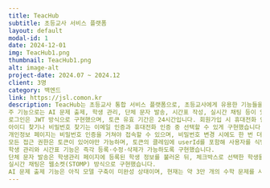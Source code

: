```yaml
---
title: TeacHub
subtitle: 초등교사 서비스 플랫폼
layout: default
modal-id: 1
date: 2024-12-01
img: TeacHub1.png
thumbnail: TeacHub1.png
alt: image-alt
project-date: 2024.07 ~ 2024.12
client: 3명
category: 백엔드
link: https://jsl.comon.kr
description: TeacHub는 초등교사 통합 서비스 플랫폼으로, 초등교사에게 유용한 기능들을 한곳에 모은 사이트입니다.  
주 기능으로는 AI 문제 출제, 학생 관리, 단체 문자 발송, 시간표 작성, 실시간 채팅 등이 있습니다.  
로그인은 JWT 방식으로 구현했으며, 토큰 유효 기간은 24시간입니다. 회원가입 시 휴대전화 인증을 거치도록 했고, 현재 서버가 카카오톡 친구로 등록되어 있다면 알림톡으로, 그렇지 않다면 문자로 인증 메시지를 전송합니다.  
아이디 찾기나 비밀번호 찾기는 이메일 인증과 휴대전화 인증 중 선택할 수 있게 구현했습니다.  
개인정보 페이지는 비밀번호 인증을 거쳐야 접속할 수 있으며, 비밀번호 변경 시에도 한 번 더 비밀번호 확인을 요구하도록 구현했습니다.  
모든 접근 권한은 토큰이 있어야만 가능하며, 토큰의 클레임에 userId를 포함해 사용자를 식별합니다.  
학생 관리와 시간표 기능은 즉각 등록·수정·삭제가 가능하도록 구현했습니다.  
단체 문자 발송은 학생관리 페이지에 등록된 학생 정보를 불러온 뒤, 체크박스로 선택한 학생들에게 한 번에 문자를 보낼 수 있도록 만들었습니다.  
실시간 채팅은 웹소켓(STOMP) 방식으로 구현했습니다.  
AI 문제 출제 기능은 아직 모델 구축이 미완성 상태이며, 현재는 약 3만 개의 수학 문제를 사용자의 키워드에 맞춰 출력하도록 동작합니다.
---
```

